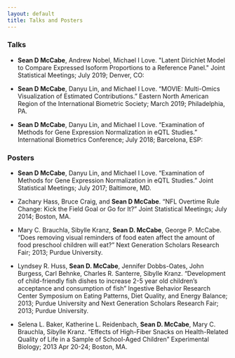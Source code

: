 ```yaml
---
layout: default
title: Talks and Posters
---
```


### Talks 


* **Sean D McCabe**, Andrew Nobel, Michael I Love. "Latent Dirichlet Model to Compare Expressed Isoform Proportions to a Reference Panel." Joint Statistical Meetings; July 2019; Denver, CO: <br>

* **Sean D McCabe**, Danyu Lin, and Michael I Love. “MOVIE: Multi-Omics Visualization of Estimated Contributions.” Eastern North American Region of the International Biometric Society; March 2019; Philadelphia, PA.  <br>

* **Sean D McCabe**, Danyu Lin, and Michael I Love. “Examination of Methods for Gene Expression Normalization in eQTL Studies.” International Biometrics Conference; July 2018; Barcelona, ESP:  <br>

### Posters

* **Sean D McCabe**, Danyu Lin, and Michael I Love. “Examination of Methods for Gene Expression Normalization in eQTL Studies.” Joint Statistical Meetings; July 2017; Baltimore, MD.  <br>

* Zachary Hass, Bruce Craig, and **Sean D McCabe**. “NFL Overtime Rule Change: Kick the Field Goal or Go for It?” Joint Statistical Meetings; July 2014; Boston, MA.  <br>

* Mary C. Brauchla, Sibylle Kranz, **Sean D. McCabe**, George P. McCabe. “Does removing visual reminders of food eaten affect the amount of food preschool children will eat?” Next Generation Scholars Research Fair;  2013;  Purdue University.<br>

* Lyndsey R. Huss, **Sean D. McCabe**, Jennifer Dobbs-Oates, John Burgess, Carl Behnke, Charles R. Santerre, Sibylle Kranz. “Development of child-friendly fish dishes to increase 2-5 year old children’s acceptance and consumption of fish” Ingestive Behavior Research Center Symposium on Eating Patterns, Diet Quality, and Energy Balance; 2013; Purdue University and Next Generation Scholars Research Fair;  2013; Purdue University.

* Selena L. Baker, Katherine L. Reidenbach, **Sean D. McCabe**, Mary C. Brauchla, Sibylle Kranz. “Effects of High-Fiber Snacks on Health-Related Quality of Life in a Sample of School-Aged Children” Experimental Biology; 2013 Apr 20-24; Boston, MA.


